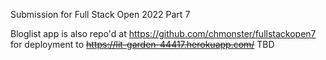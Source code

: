 Submission for Full Stack Open 2022 Part 7

Bloglist app is also repo'd at https://github.com/chmonster/fullstackopen7
for deployment to ~~https://lit-garden-44417.herokuapp.com/~~ TBD

